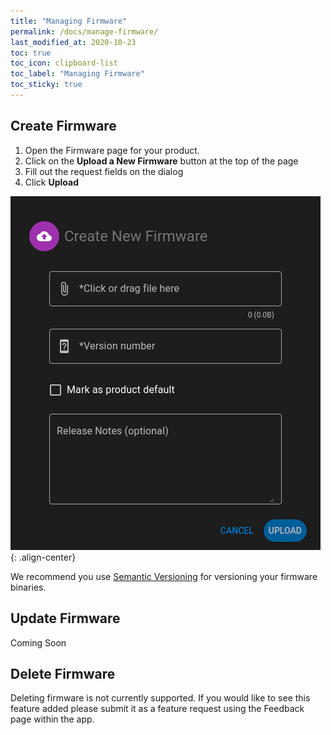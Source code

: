 ```yaml
---
title: "Managing Firmware"
permalink: /docs/manage-firmware/
last_modified_at: 2020-10-23
toc: true
toc_icon: clipboard-list
toc_label: "Managing Firmware"
toc_sticky: true
---
```


## Create Firmware

  1. Open the Firmware page for your product.
  1. Click on the **Upload a New Firmware** button at the top of the page
  1. Fill out the request fields on the dialog
  1. Click **Upload**

![Create firmware dialog](/assets/images/docs/fw_create_dialog.png){: .align-center}

We recommend you use [Semantic Versioning](https://semver.org/) for versioning your firmware binaries.

## Update Firmware
Coming Soon

## Delete Firmware
Deleting firmware is not currently supported. If you would like to see this feature added please submit it as a feature request using the Feedback page within the app.
